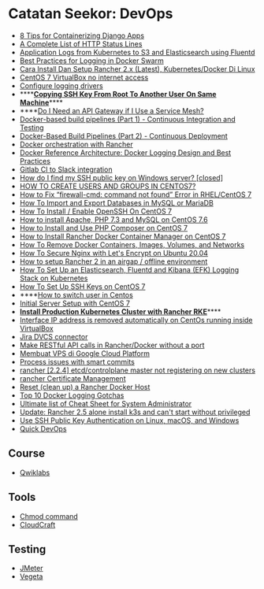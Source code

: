 # Catatan Seekor: DevOps

* [8 Tips for Containerizing Django Apps](https://hackernoon.com/8-tips-for-containerizing-django-apps-5340647632a4)
* [A Complete List of HTTP Status Lines](https://www.lifewire.com/http-status-lines-2623465)
* [Application Logs from Kubernetes to S3 and Elasticsearch using Fluentd](https://medium.com/@alluri.prithvi/application-logs-from-kubernetes-to-s3-and-elasticsearch-using-fluentd-2f1b09a9872e)
* [Best Practices for Logging in Docker Swarm](https://www.loggly.com/blog/best-practices-for-logging-in-docker-swarm/)
* [Cara Install Dan Setup Rancher 2.x \(Latest\), Kubernetes/Docker Di Linux](https://www.ayies.com/cara-install-dan-setup-rancher-2-x-latest-kubernetes-docker-di-linux/)
* [CentOS 7 VirtualBox no internet access](https://superuser.com/questions/915536/centos-7-virtualbox-no-internet-access)
* [Configure logging drivers](https://docs.docker.com/config/containers/logging/configure/)
* \*\*\*\*[**Copying SSH Key From Root To Another User On Same Machine**](https://askubuntu.com/questions/1218023/copying-ssh-key-from-root-to-another-user-on-same-machine)\*\*\*\*
* \*\*\*\*[Do I Need an API Gateway if I Use a Service Mesh?](https://blog.christianposta.com/microservices/do-i-need-an-api-gateway-if-i-have-a-service-mesh/)
* [Docker-based build pipelines \(Part 1\) - Continuous Integration and Testing](https://rancher.com/docker-based-build-pipelines-part-1-continuous-integration-and-testing/)
* [Docker-Based Build Pipelines \(Part 2\) - Continuous Deployment](https://rancher.com/continuous-deployment)
* [Docker orchestration with Rancher](https://medium.com/@griggheo/docker-orchestration-with-rancher-1e573cc45707)
* [Docker Reference Architecture: Docker Logging Design and Best Practices](https://success.docker.com/article/logging-best-practices)
* [Gitlab CI to Slack integration](https://faun.pub/gitlab-to-slack-integration-c58555116973)
* [How do I find my SSH public key on Windows server? \[closed\]](https://stackoverflow.com/questions/44135974/how-do-i-find-my-ssh-public-key-on-windows-server)
* [HOW TO CREATE USERS AND GROUPS IN CENTOS7?](https://manage.accuwebhosting.com/knowledgebase/2959/How-to-create-users-and-groups-in-CentOS7.html)
* [How to Fix “firewall-cmd: command not found” Error in RHEL/CentOS 7](https://www.tecmint.com/fix-firewall-cmd-command-not-found-error/)
* [How To Import and Export Databases in MySQL or MariaDB](https://www.digitalocean.com/community/tutorials/how-to-import-and-export-databases-in-mysql-or-mariadb)
* [How To Install / Enable OpenSSH On CentOS 7](https://phoenixnap.com/kb/how-to-enable-ssh-centos-7)
* [How to install Apache, PHP 7.3 and MySQL on CentOS 7.6](https://www.howtoforge.com/tutorial/centos-lamp-server-apache-mysql-php/)
* [How to Install and Use PHP Composer on CentOS 7](https://linuxize.com/post/how-to-install-and-use-composer-on-centos-7/)
* [How to Install Rancher Docker Container Manager on CentOS 7](https://www.howtoforge.com/tutorial/centos-rancher-docker-container-management-platform/)
* [How To Remove Docker Containers, Images, Volumes, and Networks](https://linuxize.com/post/how-to-remove-docker-images-containers-volumes-and-networks/)
* [How To Secure Nginx with Let's Encrypt on Ubuntu 20.04](https://www.digitalocean.com/community/tutorials/how-to-secure-nginx-with-let-s-encrypt-on-ubuntu-20-04)
* [How to setup Rancher 2 in an airgap / offline environment](https://medium.com/@superseb/how-to-setup-rancher-2-in-an-air-gapped-environment-fd35a0aae792)
* [How To Set Up an Elasticsearch, Fluentd and Kibana \(EFK\) Logging Stack on Kubernetes](https://www.digitalocean.com/community/tutorials/how-to-set-up-an-elasticsearch-fluentd-and-kibana-efk-logging-stack-on-kubernetes)
* [How To Set Up SSH Keys on CentOS 7](https://www.digitalocean.com/community/tutorials/how-to-set-up-ssh-keys-on-centos7)
* \*\*\*\*[How to switch user in Centos](https://stackoverflow.com/questions/21882645/how-to-switch-user-in-centos)
* [Initial Server Setup with CentOS 7](https://www.digitalocean.com/community/tutorials/initial-server-setup-with-centos-7)
* [**Install Production Kubernetes Cluster with Rancher RKE**](https://computingforgeeks.com/install-kubernetes-production-cluster-using-rancher-rke/)\*\*\*\*
* [Interface IP address is removed automatically on CentOs running inside VirtualBox](https://serverfault.com/questions/514340/interface-ip-address-is-removed-automatically-on-centos-running-inside-virtualbo)
* [Jira DVCS connector](https://docs.gitlab.com/ee/integration/jira/dvcs.html)
* [Make RESTful API calls in Rancher/Docker without a port](https://stackoverflow.com/questions/49758202/make-restful-api-calls-in-rancher-docker-without-a-port)
* [Membuat VPS di Google Cloud Platform](https://medium.com/@yunusmuhammad007/membuat-vps-di-google-cloud-platform-2be081c91d74)
* [Process issues with smart commits](https://support.atlassian.com/jira-software-cloud/docs/process-issues-with-smart-commits/)
* [rancher \[2.2.4\] etcd/controlplane master not registering on new clusters](https://github.com/rancher/rancher/issues/21514#issuecomment-562834860)
* [rancher Certificate Management](https://rancher.com/docs/rke/latest/en/cert-mgmt/)
* [Reset \(clean up\) a Rancher Docker Host](https://www.claudiokuenzler.com/blog/674/reset-clean-up-a-rancher-docker-host)
* [Top 10 Docker Logging Gotchas](https://dzone.com/articles/top-10-docker-logging-gotchas)
* [Ultimate list of Cheat Sheet for System Administrator](https://geekflare.com/cheat-sheet-system-admin/)
* [Update: Rancher 2.5 alone install k3s and can't start without privileged](https://github.com/rancher/rancher/issues/29513)
* [Use SSH Public Key Authentication on Linux, macOS, and Windows](https://www.linode.com/docs/guides/use-public-key-authentication-with-ssh/)
* [Quick DevOps](https://www.quickdevops.com/)

## Course

* [Qwiklabs](https://www.qwiklabs.com/)

## Tools

* [Chmod command](https://chmodcommand.com/)
* [CloudCraft](https://www.cloudcraft.co/)

## Testing

* [JMeter](https://jmeter.apache.org/usermanual/get-started.html)
* [Vegeta](https://pkg.go.dev/github.com/tsenart/vegeta/)

